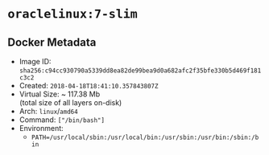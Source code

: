 # `oraclelinux:7-slim`

## Docker Metadata

- Image ID: `sha256:c94cc930790a5339dd8ea82de99bea9d0a682afc2f35bfe330b5d469f181c3c2`
- Created: `2018-04-18T18:41:10.357843807Z`
- Virtual Size: ~ 117.38 Mb  
  (total size of all layers on-disk)
- Arch: `linux`/`amd64`
- Command: `["/bin/bash"]`
- Environment:
  - `PATH=/usr/local/sbin:/usr/local/bin:/usr/sbin:/usr/bin:/sbin:/bin`
